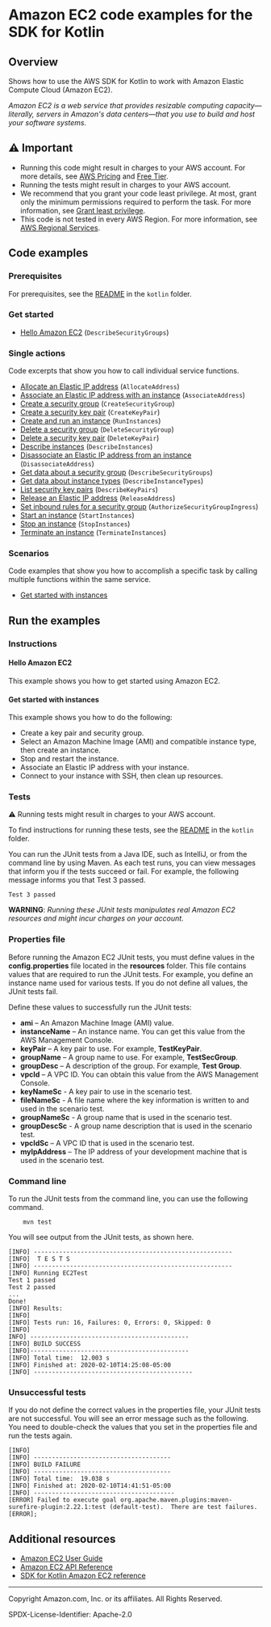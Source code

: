 # Amazon EC2 code examples for the SDK for Kotlin

## Overview

Shows how to use the AWS SDK for Kotlin to work with Amazon Elastic Compute Cloud (Amazon EC2).

<!--custom.overview.start-->
<!--custom.overview.end-->

_Amazon EC2 is a web service that provides resizable computing capacity—literally, servers in Amazon's data centers—that you use to build and host your software systems._

## ⚠ Important

* Running this code might result in charges to your AWS account. For more details, see [AWS Pricing](https://aws.amazon.com/pricing/) and [Free Tier](https://aws.amazon.com/free/).
* Running the tests might result in charges to your AWS account.
* We recommend that you grant your code least privilege. At most, grant only the minimum permissions required to perform the task. For more information, see [Grant least privilege](https://docs.aws.amazon.com/IAM/latest/UserGuide/best-practices.html#grant-least-privilege).
* This code is not tested in every AWS Region. For more information, see [AWS Regional Services](https://aws.amazon.com/about-aws/global-infrastructure/regional-product-services).

<!--custom.important.start-->
<!--custom.important.end-->

## Code examples

### Prerequisites

For prerequisites, see the [README](../../README.md#Prerequisites) in the `kotlin` folder.


<!--custom.prerequisites.start-->
<!--custom.prerequisites.end-->

### Get started

- [Hello Amazon EC2](src/main/kotlin/com/kotlin/ec2/DescribeSecurityGroups.kt#L40) (`DescribeSecurityGroups`)


### Single actions

Code excerpts that show you how to call individual service functions.

- [Allocate an Elastic IP address](src/main/kotlin/com/kotlin/ec2/AllocateAddress.kt#L42) (`AllocateAddress`)
- [Associate an Elastic IP address with an instance](src/main/kotlin/com/kotlin/ec2/EC2Scenario.kt#L281) (`AssociateAddress`)
- [Create a security group](src/main/kotlin/com/kotlin/ec2/CreateSecurityGroup.kt#L46) (`CreateSecurityGroup`)
- [Create a security key pair](src/main/kotlin/com/kotlin/ec2/CreateKeyPair.kt#L39) (`CreateKeyPair`)
- [Create and run an instance](src/main/kotlin/com/kotlin/ec2/CreateInstance.kt#L44) (`RunInstances`)
- [Delete a security group](src/main/kotlin/com/kotlin/ec2/DeleteSecurityGroup.kt#L38) (`DeleteSecurityGroup`)
- [Delete a security key pair](src/main/kotlin/com/kotlin/ec2/DeleteKeyPair.kt#L39) (`DeleteKeyPair`)
- [Describe instances](src/main/kotlin/com/kotlin/ec2/DescribeInstances.kt#L23) (`DescribeInstances`)
- [Disassociate an Elastic IP address from an instance](src/main/kotlin/com/kotlin/ec2/EC2Scenario.kt#L269) (`DisassociateAddress`)
- [Get data about a security group](src/main/kotlin/com/kotlin/ec2/DescribeSecurityGroups.kt#L40) (`DescribeSecurityGroups`)
- [Get data about instance types](src/main/kotlin/com/kotlin/ec2/EC2Scenario.kt#L383) (`DescribeInstanceTypes`)
- [List security key pairs](src/main/kotlin/com/kotlin/ec2/DescribeKeyPairs.kt#L23) (`DescribeKeyPairs`)
- [Release an Elastic IP address](src/main/kotlin/com/kotlin/ec2/EC2Scenario.kt#L256) (`ReleaseAddress`)
- [Set inbound rules for a security group](src/main/kotlin/com/kotlin/ec2/EC2Scenario.kt#L465) (`AuthorizeSecurityGroupIngress`)
- [Start an instance](src/main/kotlin/com/kotlin/ec2/EC2Scenario.kt#L305) (`StartInstances`)
- [Stop an instance](src/main/kotlin/com/kotlin/ec2/EC2Scenario.kt#L322) (`StopInstances`)
- [Terminate an instance](src/main/kotlin/com/kotlin/ec2/TerminateInstance.kt#L39) (`TerminateInstances`)

### Scenarios

Code examples that show you how to accomplish a specific task by calling multiple
functions within the same service.

- [Get started with instances](src/main/kotlin/com/kotlin/ec2/EC2Scenario.kt)


<!--custom.examples.start-->
<!--custom.examples.end-->

## Run the examples

### Instructions


<!--custom.instructions.start-->
<!--custom.instructions.end-->

#### Hello Amazon EC2

This example shows you how to get started using Amazon EC2.



#### Get started with instances

This example shows you how to do the following:

- Create a key pair and security group.
- Select an Amazon Machine Image (AMI) and compatible instance type, then create an instance.
- Stop and restart the instance.
- Associate an Elastic IP address with your instance.
- Connect to your instance with SSH, then clean up resources.

<!--custom.scenario_prereqs.ec2_Scenario_GetStartedInstances.start-->
<!--custom.scenario_prereqs.ec2_Scenario_GetStartedInstances.end-->


<!--custom.scenarios.ec2_Scenario_GetStartedInstances.start-->
<!--custom.scenarios.ec2_Scenario_GetStartedInstances.end-->

### Tests

⚠ Running tests might result in charges to your AWS account.


To find instructions for running these tests, see the [README](../../README.md#Tests)
in the `kotlin` folder.



<!--custom.tests.start-->

You can run the JUnit tests from a Java IDE, such as IntelliJ, or from the command line by using Maven. As each test runs, you can view messages that inform you if the tests succeed or fail. For example, the following message informs you that Test 3 passed.

    Test 3 passed

**WARNING**: _Running these JUnit tests manipulates real Amazon EC2 resources and might incur charges on your account._

### Properties file

Before running the Amazon EC2 JUnit tests, you must define values in the **config.properties** file located in the **resources** folder. This file contains values that are required to run the JUnit tests. For example, you define an instance name used for various tests. If you do not define all values, the JUnit tests fail.

Define these values to successfully run the JUnit tests:

- **ami** – An Amazon Machine Image (AMI) value.
- **instanceName** – An instance name. You can get this value from the AWS Management Console.
- **keyPair** – A key pair to use. For example, **TestKeyPair**.
- **groupName** – A group name to use. For example, **TestSecGroup**.
- **groupDesc** – A description of the group. For example, **Test Group**.
- **vpcId** – A VPC ID. You can obtain this value from the AWS Management Console.
- **keyNameSc** - A key pair to use in the scenario test.
- **fileNameSc** - A file name where the key information is written to and used in the scenario test.
- **groupNameSc** - A group name that is used in the scenario test.
- **groupDescSc** - A group name description that is used in the scenario test.
- **vpcIdSc** – A VPC ID that is used in the scenario test.
- **myIpAddress** – The IP address of your development machine that is used in the scenario test.

### Command line

To run the JUnit tests from the command line, you can use the following command.

    	mvn test

You will see output from the JUnit tests, as shown here.

    [INFO] -------------------------------------------------------
    [INFO]  T E S T S
    [INFO] -------------------------------------------------------
    [INFO] Running EC2Test
    Test 1 passed
    Test 2 passed
    ...
    Done!
    [INFO] Results:
    [INFO]
    [INFO] Tests run: 16, Failures: 0, Errors: 0, Skipped: 0
    [INFO]
    INFO] --------------------------------------------
    [INFO] BUILD SUCCESS
    [INFO]--------------------------------------------
    [INFO] Total time:  12.003 s
    [INFO] Finished at: 2020-02-10T14:25:08-05:00
    [INFO] --------------------------------------------

### Unsuccessful tests

If you do not define the correct values in the properties file, your JUnit tests are not successful. You will see an error message such as the following. You need to double-check the values that you set in the properties file and run the tests again.

    [INFO]
    [INFO] --------------------------------------
    [INFO] BUILD FAILURE
    [INFO] --------------------------------------
    [INFO] Total time:  19.038 s
    [INFO] Finished at: 2020-02-10T14:41:51-05:00
    [INFO] ---------------------------------------
    [ERROR] Failed to execute goal org.apache.maven.plugins:maven-surefire-plugin:2.22.1:test (default-test).  There are test failures.
    [ERROR];

<!--custom.tests.end-->

## Additional resources

- [Amazon EC2 User Guide](https://docs.aws.amazon.com/AWSEC2/latest/UserGuide/concepts.html)
- [Amazon EC2 API Reference](https://docs.aws.amazon.com/AWSEC2/latest/APIReference/Welcome.html)
- [SDK for Kotlin Amazon EC2 reference](https://sdk.amazonaws.com/kotlin/api/latest/ec2/index.html)

<!--custom.resources.start-->
<!--custom.resources.end-->

---

Copyright Amazon.com, Inc. or its affiliates. All Rights Reserved.

SPDX-License-Identifier: Apache-2.0